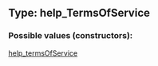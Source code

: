 ## Type: help\_TermsOfService  

### Possible values (constructors):

[help\_termsOfService](../constructors/help\_termsOfService.md)  

